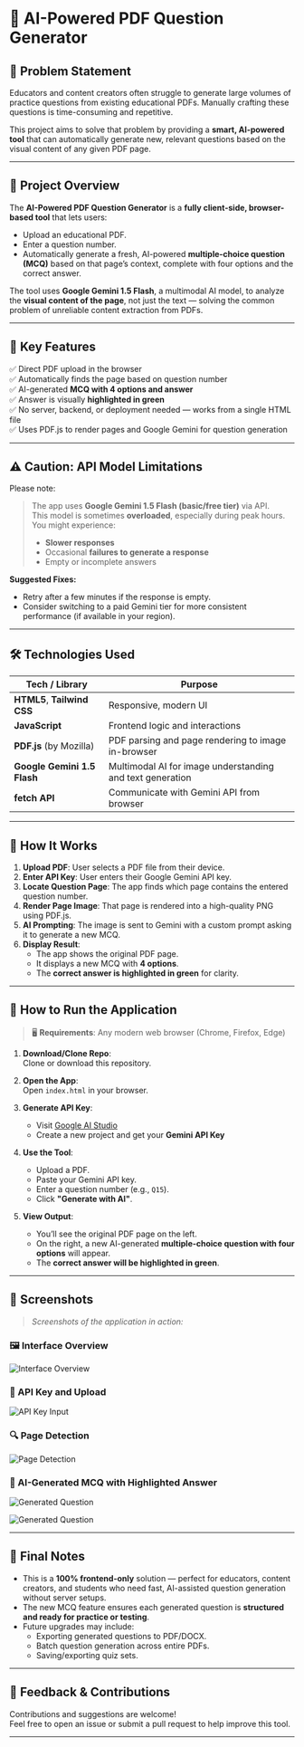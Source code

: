 # 📘 AI-Powered PDF Question Generator

## 🧠 Problem Statement

Educators and content creators often struggle to generate large volumes of practice questions from existing educational PDFs. Manually crafting these questions is time-consuming and repetitive.

This project aims to solve that problem by providing a **smart, AI-powered tool** that can automatically generate new, relevant questions based on the visual content of any given PDF page.

---

## 🚀 Project Overview

The **AI-Powered PDF Question Generator** is a **fully client-side, browser-based tool** that lets users:

- Upload an educational PDF.
- Enter a question number.
- Automatically generate a fresh, AI-powered **multiple-choice question (MCQ)** based on that page’s context, complete with four options and the correct answer.

The tool uses **Google Gemini 1.5 Flash**, a multimodal AI model, to analyze the **visual content of the page**, not just the text — solving the common problem of unreliable content extraction from PDFs.

---

## 🧩 Key Features

✅ Direct PDF upload in the browser  
✅ Automatically finds the page based on question number  
✅ AI-generated **MCQ with 4 options and answer**  
✅ Answer is visually **highlighted in green**  
✅ No server, backend, or deployment needed — works from a single HTML file  
✅ Uses PDF.js to render pages and Google Gemini for question generation

---

## ⚠️ Caution: API Model Limitations

Please note:

> The app uses **Google Gemini 1.5 Flash (basic/free tier)** via API.  
> This model is sometimes **overloaded**, especially during peak hours.  
> You might experience:
>
> - **Slower responses**
> - Occasional **failures to generate a response**
> - Empty or incomplete answers

**Suggested Fixes:**

- Retry after a few minutes if the response is empty.
- Consider switching to a paid Gemini tier for more consistent performance (if available in your region).

---

## 🛠️ Technologies Used

| Tech / Library              | Purpose                                                   |
| --------------------------- | --------------------------------------------------------- |
| **HTML5**, **Tailwind CSS** | Responsive, modern UI                                     |
| **JavaScript**              | Frontend logic and interactions                           |
| **PDF.js** (by Mozilla)     | PDF parsing and page rendering to image in-browser        |
| **Google Gemini 1.5 Flash** | Multimodal AI for image understanding and text generation |
| **fetch API**               | Communicate with Gemini API from browser                  |

---

## 🔄 How It Works

1. **Upload PDF**: User selects a PDF file from their device.
2. **Enter API Key**: User enters their Google Gemini API key.
3. **Locate Question Page**: The app finds which page contains the entered question number.
4. **Render Page Image**: That page is rendered into a high-quality PNG using PDF.js.
5. **AI Prompting**: The image is sent to Gemini with a custom prompt asking it to generate a new MCQ.
6. **Display Result**:
   - The app shows the original PDF page.
   - It displays a new MCQ with **4 options**.
   - The **correct answer is highlighted in green** for clarity.

---

## 🧪 How to Run the Application

> 🖥️ **Requirements**: Any modern web browser (Chrome, Firefox, Edge)

1. **Download/Clone Repo**:  
   Clone or download this repository.

2. **Open the App**:  
   Open `index.html` in your browser.

3. **Generate API Key**:

   - Visit [Google AI Studio](https://makersuite.google.com/app)
   - Create a new project and get your **Gemini API Key**

4. **Use the Tool**:

   - Upload a PDF.
   - Paste your Gemini API key.
   - Enter a question number (e.g., `Q15`).
   - Click **"Generate with AI"**.

5. **View Output**:
   - You’ll see the original PDF page on the left.
   - On the right, a new AI-generated **multiple-choice question with four options** will appear.
   - The **correct answer will be highlighted in green**.

---

## 📸 Screenshots

> _Screenshots of the application in action:_

### 🖼️ Interface Overview

![Interface Overview](assets/Screenshot%202025-07-21%20200957.png)

### 🔑 API Key and Upload

![API Key Input](assets/Screenshot%202025-07-21%20201020.png)

### 🔍 Page Detection

![Page Detection](assets/Screenshot%202025-07-21%20201101.png)

### 🧠 AI-Generated MCQ with Highlighted Answer

![Generated Question](assets/image.png)

![Generated Question](assets/image1.png)

---

## 📌 Final Notes

- This is a **100% frontend-only** solution — perfect for educators, content creators, and students who need fast, AI-assisted question generation without server setups.
- The new MCQ feature ensures each generated question is **structured and ready for practice or testing**.
- Future upgrades may include:
  - Exporting generated questions to PDF/DOCX.
  - Batch question generation across entire PDFs.
  - Saving/exporting quiz sets.

---

## 📩 Feedback & Contributions

Contributions and suggestions are welcome!  
Feel free to open an issue or submit a pull request to help improve this tool.

---
